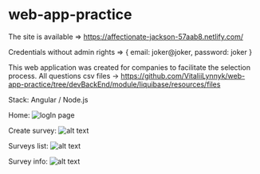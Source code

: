 # web-app-practice

The site is available => https://affectionate-jackson-57aab8.netlify.com/

Сredentials without admin rights => {
  email: joker@joker,
  password: joker
}

This web application was created for companies to facilitate the selection process.
All questions csv files -> https://github.com/VitaliiLynnyk/web-app-practice/tree/devBackEnd/module/liquibase/resources/files

Stack: 
Angular / Node.js

Home: 
![logIn page](https://user-images.githubusercontent.com/22242511/73015382-3193d600-3e1c-11ea-84db-c997627864ff.png "Logo Title Text 1")

Create survey:
![alt text](https://user-images.githubusercontent.com/22242511/73015380-30fb3f80-3e1c-11ea-9d9d-f55f371afab7.png "Logo Title Text 1")

Surveys list:
![alt text](https://user-images.githubusercontent.com/22242511/73015381-30fb3f80-3e1c-11ea-91d2-f4a37af2a5bb.png "Logo Title Text 1")

Survey info:
![alt text](https://user-images.githubusercontent.com/22242511/73015378-30fb3f80-3e1c-11ea-9775-30dd19d4b0e1.png "Logo Title Text 1")










